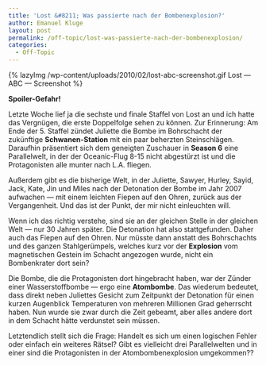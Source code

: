 ```yaml
---
title: 'Lost &#8211; Was passierte nach der Bombenexplosion?'
author: Emanuel Kluge
layout: post
permalink: /off-topic/lost-was-passierte-nach-der-bombenexplosion/
categories:
  - Off-Topic
---
```


{% lazyImg /wp-content/uploads/2010/02/lost-abc-screenshot.gif Lost &mdash; ABC &mdash; Screenshot %}

**Spoiler-Gefahr!**

Letzte Woche lief ja die sechste und finale Staffel von Lost an und ich hatte das Vergnügen, die erste Doppelfolge sehen zu können. Zur Erinnerung: Am Ende der 5. Staffel zündet Juliette die Bombe im Bohrschacht der zukünftige **Schwanen-Station** mit ein paar beherzten Steinschlägen. Daraufhin präsentiert sich dem geneigten Zuschauer in **Season 6** eine Parallelwelt, in der der Oceanic-Flug 8-15 nicht abgestürzt ist und die Protagonisten alle munter nach L.A. fliegen.

Außerdem gibt es die bisherige Welt, in der Juliette, Sawyer, Hurley, Sayid, Jack, Kate, Jin und Miles nach der Detonation der Bombe im Jahr 2007 aufwachen &mdash; mit einem leichten Fiepen auf den Ohren, zurück aus der Vergangenheit. Und das ist der Punkt, der mir nicht einleuchten will.

Wenn ich das richtig verstehe, sind sie an der gleichen Stelle in der gleichen Welt &mdash; nur 30 Jahren später. Die Detonation hat also stattgefunden. Daher auch das Fiepen auf den Ohren. Nur müsste dann anstatt des Bohrschachts und des ganzen Stahlgerümpels, welches kurz vor der **Explosion** vom magnetischen Gestein im Schacht angezogen wurde, nicht ein Bombenkrater dort sein?

Die Bombe, die die Protagonisten dort hingebracht haben, war der Zünder einer Wasserstoffbombe &mdash; ergo eine **Atombombe**. Das wiederum bedeutet, dass direkt neben Juliettes Gesicht zum Zeitpunkt der Detonation für einen kurzen Augenblick Temperaturen von mehreren Millionen Grad geherrscht haben. Nun wurde sie zwar durch die Zeit gebeamt, aber alles andere dort in dem Schacht hätte verdunstet sein müssen.

Letztendlich stellt sich die Frage: Handelt es sich um einen logischen Fehler oder einfach ein weiteres Rätsel? Gibt es vielleicht drei Parallelwelten und in einer sind die Protagonisten in der Atombombenexplosion umgekommen??
